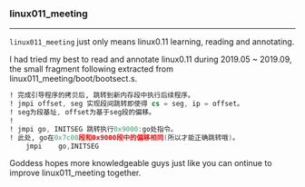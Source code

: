 ### linux011_meeting
---
`linux011_meeting` just only means linux0.11 learning, reading and annotating.

I had tried my best to read and annotate linux0.11 during 2019.05 ~ 2019.09, the small fragment following extracted from linux011_meeting/boot/bootsect.s.
```asm
! 完成引导程序的拷贝后, 跳转到新内存段中执行后续程序。
! jmpi offset, seg 实现段间跳转即使得 cs = seg, ip = offset。
! seg为段基址, offset为基于seg段的偏移。
!
! jmpi go, INITSEG 跳转执行0x9000:go处指令。
! 此处, go在0x7c00段和0x9000段中的偏移相同(所以才能正确跳转哦)。
    jmpi    go,INITSEG
```
Goddess hopes more knowledgeable guys just like you can  ontinue to improve linux011_meeting together.
